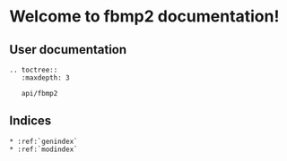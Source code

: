# Welcome to fbmp2 documentation!


## User documentation

```eval_rst
.. toctree::
   :maxdepth: 3

   api/fbmp2
```


## Indices

```eval_rst
* :ref:`genindex`
* :ref:`modindex`
```
